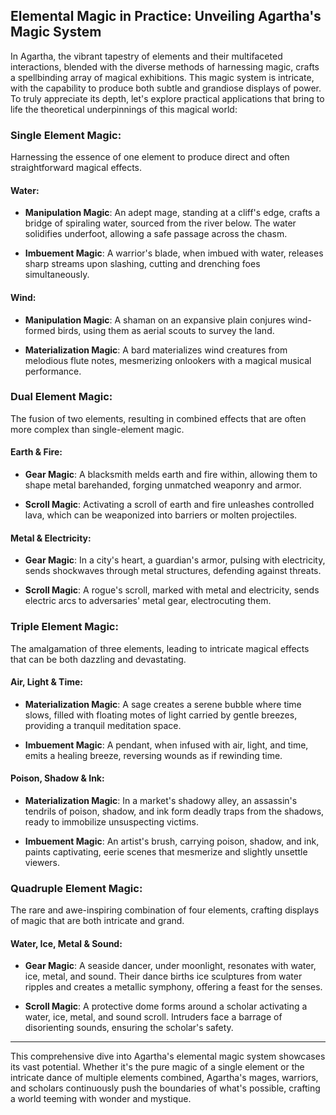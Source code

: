 ## Elemental Magic in Practice: Unveiling Agartha's Magic System

In Agartha, the vibrant tapestry of elements and their multifaceted interactions, blended with the diverse methods of harnessing magic, crafts a spellbinding array of magical exhibitions. This magic system is intricate, with the capability to produce both subtle and grandiose displays of power. To truly appreciate its depth, let's explore practical applications that bring to life the theoretical underpinnings of this magical world:

### **Single Element Magic**:
Harnessing the essence of one element to produce direct and often straightforward magical effects.

#### Water:

- **Manipulation Magic**: An adept mage, standing at a cliff's edge, crafts a bridge of spiraling water, sourced from the river below. The water solidifies underfoot, allowing a safe passage across the chasm.
  
- **Imbuement Magic**: A warrior's blade, when imbued with water, releases sharp streams upon slashing, cutting and drenching foes simultaneously.

#### Wind:

- **Manipulation Magic**: A shaman on an expansive plain conjures wind-formed birds, using them as aerial scouts to survey the land.
  
- **Materialization Magic**: A bard materializes wind creatures from melodious flute notes, mesmerizing onlookers with a magical musical performance.

### **Dual Element Magic**:
The fusion of two elements, resulting in combined effects that are often more complex than single-element magic.

#### Earth & Fire:

- **Gear Magic**: A blacksmith melds earth and fire within, allowing them to shape metal barehanded, forging unmatched weaponry and armor.
  
- **Scroll Magic**: Activating a scroll of earth and fire unleashes controlled lava, which can be weaponized into barriers or molten projectiles.

#### Metal & Electricity:

- **Gear Magic**: In a city's heart, a guardian's armor, pulsing with electricity, sends shockwaves through metal structures, defending against threats.
  
- **Scroll Magic**: A rogue's scroll, marked with metal and electricity, sends electric arcs to adversaries' metal gear, electrocuting them.

### **Triple Element Magic**:
The amalgamation of three elements, leading to intricate magical effects that can be both dazzling and devastating.

#### Air, Light & Time:

- **Materialization Magic**: A sage creates a serene bubble where time slows, filled with floating motes of light carried by gentle breezes, providing a tranquil meditation space.

- **Imbuement Magic**: A pendant, when infused with air, light, and time, emits a healing breeze, reversing wounds as if rewinding time.

#### Poison, Shadow & Ink:

- **Materialization Magic**: In a market's shadowy alley, an assassin's tendrils of poison, shadow, and ink form deadly traps from the shadows, ready to immobilize unsuspecting victims.
  
- **Imbuement Magic**: An artist's brush, carrying poison, shadow, and ink, paints captivating, eerie scenes that mesmerize and slightly unsettle viewers.

### **Quadruple Element Magic**:
The rare and awe-inspiring combination of four elements, crafting displays of magic that are both intricate and grand.

#### Water, Ice, Metal & Sound:

- **Gear Magic**: A seaside dancer, under moonlight, resonates with water, ice, metal, and sound. Their dance births ice sculptures from water ripples and creates a metallic symphony, offering a feast for the senses.
  
- **Scroll Magic**: A protective dome forms around a scholar activating a water, ice, metal, and sound scroll. Intruders face a barrage of disorienting sounds, ensuring the scholar's safety.

---

This comprehensive dive into Agartha's elemental magic system showcases its vast potential. Whether it's the pure magic of a single element or the intricate dance of multiple elements combined, Agartha's mages, warriors, and scholars continuously push the boundaries of what's possible, crafting a world teeming with wonder and mystique.
